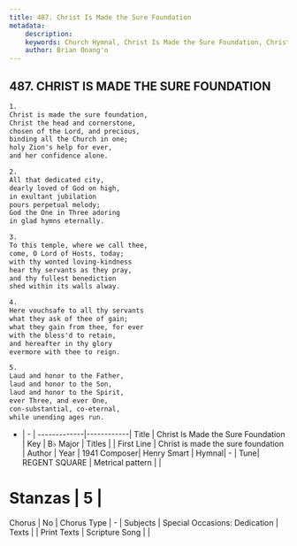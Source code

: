 ```yaml
---
title: 487. Christ Is Made the Sure Foundation
metadata:
    description: 
    keywords: Church Hymnal, Christ Is Made the Sure Foundation, Christ is made the sure foundation, 
    author: Brian Onang'o
---
```



## 487. CHRIST IS MADE THE SURE FOUNDATION

```txt
1.
Christ is made the sure foundation,
Christ the head and cornerstone,
chosen of the Lord, and precious,
binding all the Church in one;
holy Zion's help for ever,
and her confidence alone.

2.
All that dedicated city,
dearly loved of God on high,
in exultant jubilation
pours perpetual melody;
God the One in Three adoring
in glad hymns eternally.

3.
To this temple, where we call thee,
come, O Lord of Hosts, today;
with thy wonted loving-kindness
hear thy servants as they pray,
and thy fullest benediction
shed within its walls alway.

4.
Here vouchsafe to all thy servants
what they ask of thee of gain;
what they gain from thee, for ever
with the bless'd to retain,
and hereafter in thy glory
evermore with thee to reign.

5.
Laud and honor to the Father,
laud and honor to the Son,
laud and honor to the Spirit,
ever Three, and ever One,
con-substantial, co-eternal,
while unending ages run.

```

- |   -  |
-------------|------------|
Title | Christ Is Made the Sure Foundation |
Key | B♭ Major |
Titles |  |
First Line | Christ is made the sure foundation |
Author | 
Year | 1941
Composer| Henry Smart |
Hymnal|  - |
Tune| REGENT SQUARE |
Metrical pattern | |
# Stanzas | 5 |
Chorus | No |
Chorus Type | - |
Subjects | Special Occasions: Dedication |
Texts |  |
Print Texts | 
Scripture Song |  |
  
